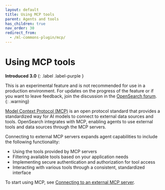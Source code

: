 ```yaml
---
layout: default
title: Using MCP tools
parent: Agents and tools
has_children: true
nav_order: 30
redirect_from:
  - /ml-commons-plugin/mcp/
---
```


# Using MCP tools
**Introduced 3.0**
{: .label .label-purple }

This is an experimental feature and is not recommended for use in a production environment. For updates on the progress of the feature or if you want to leave feedback, join the discussion in the [OpenSearch forum](https://forum.opensearch.org/).    
{: .warning}

[Model Context Protocol (MCP)](https://modelcontextprotocol.io/introduction) is an open protocol standard that provides a standardized way for AI models to connect to external data sources and tools. OpenSearch integrates with MCP, enabling agents to use external tools and data sources through the MCP servers.

Connecting to external MCP servers expands agent capabilities to include the following functionality:

- Using the tools provided by MCP servers
- Filtering available tools based on your application needs
- Implementing secure authentication and authorization for tool access
- Interacting with various tools through a consistent, standardized interface

To start using MCP, see [Connecting to an external MCP server]({{site.url}}{{site.baseurl}}/ml-commons-plugin/mcp/mcp-connector/). 